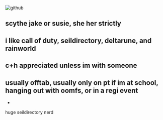 

![github](https://github.com/user-attachments/assets/4208cdf4-7369-4339-8ee6-535d3688a72e)

scythe jake or susie, she her strictly
-
i like call of duty, seildirectory, deltarune, and rainworld 
-
c+h appreciated unless im with someone 
-
usually offtab, usually only on pt if im at school, hanging out with oomfs, or in a regi event
-
-
huge seildirectory nerd 

